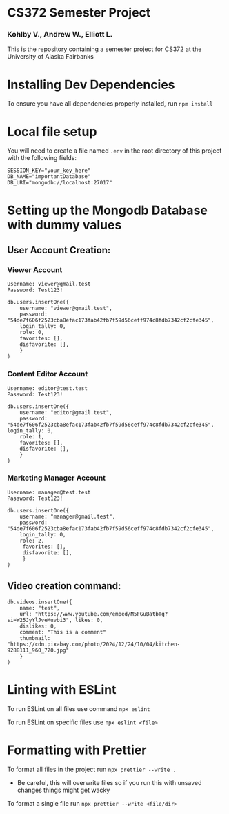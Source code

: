# CS372 Semester Project

### Kohlby V., Andrew W., Elliott L.

This is the repository containing a semester project for CS372 at the University of Alaska Fairbanks

# Installing Dev Dependencies

To ensure you have all dependencies properly installed, run `npm install`

# Local file setup

You will need to create a file named `.env` in the root directory of this project with the following fields:

```
SESSION_KEY="your_key_here"
DB_NAME="importantDatabase"
DB_URI="mongodb://localhost:27017"
```


# Setting up the Mongodb Database with dummy values

## User Account Creation:

### Viewer Account
```
Username: viewer@gmail.test
Password: Test123!

db.users.insertOne({
    username: "viewer@gmail.test", 
    password: "54de7f606f2523cba8efac173fab42fb7f59d56ceff974c8fdb7342cf2cfe345", 
    login_tally: 0, 
    role: 0, 
    favorites: [],
    disfavorite: [],
    }
)
```

### Content Editor Account
```
Username: editor@test.test
Password: Test123!

db.users.insertOne({
    username: "editor@gmail.test", 
    password: "54de7f606f2523cba8efac173fab42fb7f59d56ceff974c8fdb7342cf2cfe345", login_tally: 0, 
    role: 1, 
    favorites: [],
    disfavorite: [],
    }
)
```

### Marketing Manager Account
```
Username: manager@test.test
Password: Test123!

db.users.insertOne({
    username: "manager@gmail.test", 
    password: "54de7f606f2523cba8efac173fab42fb7f59d56ceff974c8fdb7342cf2cfe345", 
    login_tally: 0,
    role: 2,
     favorites: [],
     disfavorite: [],
     }
)
```


## Video creation command:

```
db.videos.insertOne({
    name: "test", 
    url: "https://www.youtube.com/embed/M5FGuBatbTg?si=W25JyYlJveMuvbi3", likes: 0, 
    dislikes: 0, 
    comment: "This is a comment"
    thumbnail: "https://cdn.pixabay.com/photo/2024/12/24/10/04/kitchen-9288111_960_720.jpg"
    }
)
```

# Linting with ESLint

To run ESLint on all files use command `npx eslint`

To run ESLint on specific files use `npx eslint <file>`

# Formatting with Prettier

To format all files in the project run `npx prettier --write .`

- Be careful, this will overwrite files so if you run this with unsaved changes things might get wacky

To format a single file run `npx prettier --write <file/dir>`
